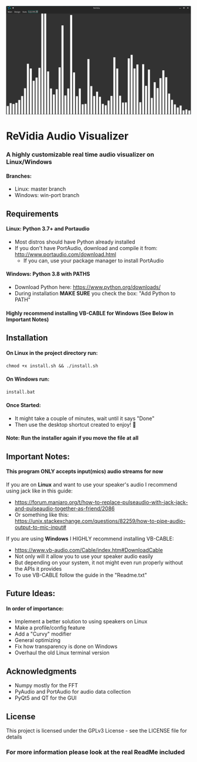 ![Preview](Preview.png)
# ReVidia Audio Visualizer
### A highly customizable real time audio visualizer on Linux/Windows
#### Branches:
- Linux: master branch
- Windows: win-port branch 
## Requirements
#### Linux: Python 3.7+ and Portaudio

- Most distros should have Python already installed
- If you don't have PortAudio, download and compile it from:
http://www.portaudio.com/download.html
  - If you can, use your package manager to install PortAudio

#### Windows: Python 3.8 with PATHS
- Download Python here: https://www.python.org/downloads/
- During installation **MAKE SURE** you check the box: "Add Python to PATH"

#### Highly recommend installing VB-CABLE for Windows (See Below in Important Notes)

## Installation
#### On Linux in the project directory run:
```
chmod +x install.sh && ./install.sh
```
#### On Windows run:
```
install.bat
```
#### Once Started:
- It might take a couple of minutes, wait until it says "Done"
- Then use the desktop shortcut created to enjoy! 🎉
#### Note: Run the installer again if you move the file at all

## Important Notes:
#### This program ONLY accepts input(mics) audio streams for now

If you are on **Linux** and want to use your speaker's audio I recommend using jack like in this guide:
- https://forum.manjaro.org/t/how-to-replace-pulseaudio-with-jack-jack-and-pulseaudio-together-as-friend/2086
- Or something like this: https://unix.stackexchange.com/questions/82259/how-to-pipe-audio-output-to-mic-input#
  
If you are using **Windows** I HIGHLY recommend installing VB-CABLE:
- https://www.vb-audio.com/Cable/index.htm#DownloadCable  
- Not only will it allow you to use your speaker audio easily
- But depending on your system, it not might even run properly without the APIs it provides
- To use VB-CABLE follow the guide in the "Readme.txt"
  
## Future Ideas:
#### In order of importance:
- Implement a better solution to using speakers on Linux
- Make a profile/config feature
- Add a "Curvy" modifier
- General optimizing
- Fix how transparency is done on Windows
- Overhaul the old Linux terminal version

## Acknowledgments
- Numpy mostly for the FFT
- PyAudio and PortAudio for audio data collection
- PyQt5 and QT for the GUI

 ## License
This project is licensed under the GPLv3 License - see the LICENSE file for details

### For more information please look at the real ReadMe included
